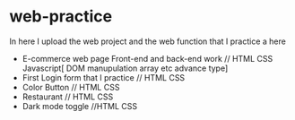 # web-practice
In here I upload the web project and the web function that I practice a here

* E-commerce web page Front-end and back-end work // HTML CSS Javascript[ DOM manupulation array etc advance type]
* First Login form that I practice // HTML CSS 
* Color Button // HTML CSS 
* Restaurant // HTML CSS
* Dark mode toggle //HTML CSS
